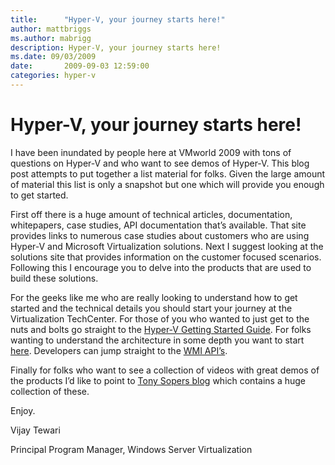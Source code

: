 ```yaml
---
title:      "Hyper-V, your journey starts here!"
author: mattbriggs
ms.author: mabrigg
description: Hyper-V, your journey starts here!
ms.date: 09/03/2009
date:       2009-09-03 12:59:00
categories: hyper-v
---
```


# Hyper-V, your journey starts here!

I have been inundated by people here at VMworld 2009 with tons of questions on Hyper-V and who want to see demos of Hyper-V. This blog post attempts to put together a list material for folks. Given the large amount of material this list is only a snapshot but one which will provide you enough to get started. 

First off there is a huge amount of technical articles, documentation, whitepapers, case studies, API documentation that’s available. That site provides links to numerous case studies about customers who are using Hyper-V and Microsoft Virtualization solutions. Next I suggest looking at the solutions site that provides information on the customer focused scenarios. Following this I encourage you to delve into the products that are used to build these solutions. 

For the geeks like me who are really looking to understand how to get started and the technical details you should start your journey at the Virtualization TechCenter. For those of you who wanted to just get to the nuts and bolts go straight to the [Hyper-V Getting Started Guide](https://technet.microsoft.com/library/cc732470\(WS.10\).aspx). For folks wanting to understand the architecture in some depth you want to start [here](https://www.microsoft.com/en-us/download/details.aspx?id=56495). Developers can jump straight to the [WMI API’s](/previous-versions/windows/desktop/virtual/windows-virtualization-portal). 

Finally for folks who want to see a collection of videos with great demos of the products I’d like to point to [Tony Sopers blog](https://blogs.technet.com/tonyso/archive/2009/09/03/hyper-v-tv.aspx) which contains a huge collection of these. 

Enjoy.

Vijay Tewari

Principal Program Manager, Windows Server Virtualization
